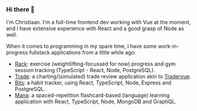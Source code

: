### Hi there 👋

I'm Christiaan. I'm a full-time frontend dev working with Vue at the moment, and I have extensive experience with React and a good grasp of Node as well.

When it comes to programming in my spare time, I have some work-in-progress fullstack applications from a little while ago:
- [Rack](https://github.com/seerden/rack): exercise (weightlifting-focussed for now) progress and gym session tracking (TypeScript - React, Node, PostgreSQL).
- [Trade](https://github.com/seerden/trade): a charting/(simulated) trade review application akin to [Tradervue](https://www.tradervue.com/).
- [Bits](https://github.com/seerden/Bits): a habit tracker, using React, TypeScript, Node, Express and PostgreSQL.
- [Mana](https://github.com/seerden/mana): a spaced-repetition flashcard-based (language) learning application with React, TypeScript, Node, MongoDB and GraphQL.
